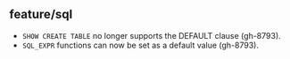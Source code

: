 ## feature/sql

* `SHOW CREATE TABLE` no longer supports the DEFAULT clause (gh-8793).
* `SQL_EXPR` functions can now be set as a default value (gh-8793).
